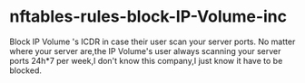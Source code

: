 # nftables-rules-block-IP-Volume-inc
Block IP Volume 's ICDR in case their user scan your server ports.
No matter where your server are,the IP Volume's user always scanning your server ports 24h*7 per week,I don't know this company,I just know it have to be blocked.
